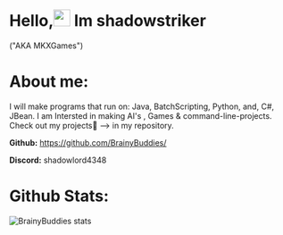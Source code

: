 # Hello,<img src="https://raw.githubusercontent.com/MartinHeinz/MartinHeinz/master/wave.gif" width="30px"> Im shadowstriker
("AKA MKXGames")

# **About me:** 

I will make programs that run on: Java, BatchScripting, Python, and, C#, JBean.
I am Intersted in making AI's , Games & command-line-projects.
Check out my projects📢 --> in my repository.

**Github:** https://github.com/BrainyBuddies/

**Discord:** shadowlord4348
# **Github Stats**:

![BrainyBuddies stats](https://github-readme-stats.vercel.app/api?username=brainybuddies&hide=contribs,prs)


